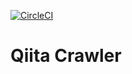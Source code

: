 [![CircleCI](https://circleci.com/gh/bur8787/qiita-crawler.svg?style=svg)](https://circleci.com/gh/bur8787/qiita-crawler)

# Qiita Crawler
